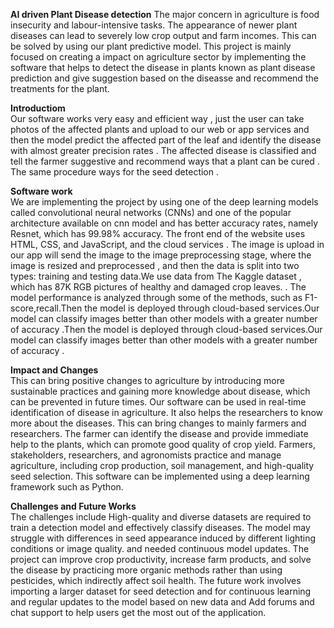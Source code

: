 **AI driven Plant Disease detection**
                The major concern in agriculture is food insecurity and labour-intensive tasks. The appearance of newer plant diseases can lead to severely low crop output and farm incomes. This can be solved by using our plant predictive model. This  project is mainly focused on creating a impact on agriculture sector by implementing the software that helps to detect the disease in plants known as plant  disease prediction and give suggestion based on the diseasse and recommend the treatments for the plant.
                
**Introductiom**           
             Our software works very easy and efficient way , just the user can take photos of the affected plants and upload to our web or app services and then the model predict the affected part of the leaf and identify the disease with almost greater precision rates . The affected disease is classified and tell the farmer suggestive and recommend ways that a plant can be cured . The same procedure ways for the seed detection .
                
**Software work**       
                We are implementing the project by using one of the deep learning models called convolutional neural networks (CNNs) and one of the popular architecture available on cnn model and has better accuracy rates, namely Resnet, which has 99.98% accuracy.   The front end of the website uses HTML, CSS, and JavaScript, and the cloud services . The image is upload in our app will send the image to the image preprocessing stage, where the image is resized and preprocessed , and then the data is split into two types: training and testing data.We use data from The Kaggle dataset , which has  87K RGB pictures of healthy and damaged crop leaves. . The model performance is analyzed through some of the methods, such as F1-score,recall.Then the model is deployed through cloud-based services.Our model can classify images better than other models with a greater number of accuracy .Then the model is deployed through cloud-based services.Our model can classify images better than other models with a greater number of accuracy . 
                
                
**Impact and Changes**  
                This can bring positive changes to agriculture by introducing more sustainable practices and gaining more knowledge about disease, which can be prevented in future times. Our software can be used in real-time identification of disease in agriculture. It also helps the researchers to know more about the diseases. This can bring  changes to mainly farmers and researchers. The farmer can identify the disease and provide immediate help to the plants, which can promote good quality of crop yield. Farmers, stakeholders, researchers, and agronomists practice and manage agriculture, including crop production, soil management, and high-quality seed selection. This software can be implemented using a deep learning framework such as Python. 


**Challenges and Future Works**          
                The challenges include High-quality and diverse datasets are required to train a detection model and effectively classify diseases. The model may struggle with differences in seed appearance induced by different lighting conditions or image quality. and needed continuous model updates. The project can improve crop productivity, increase farm products, and solve the disease by practicing more organic methods rather than using pesticides, which indirectly affect soil health. The future work involves importing a larger dataset for seed detection and for continuous learning and regular updates to the model based on new data and Add forums and chat support to help users get the most out of the application. 

